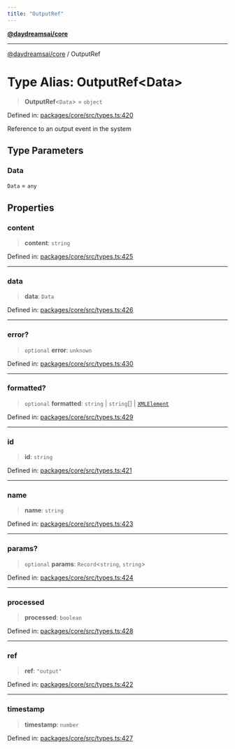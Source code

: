 ```yaml
---
title: "OutputRef"
---
```


[**@daydreamsai/core**](./api-reference.md)

***

[@daydreamsai/core](./api-reference.md) / OutputRef

# Type Alias: OutputRef\<Data\>

> **OutputRef**\<`Data`\> = `object`

Defined in: [packages/core/src/types.ts:420](https://github.com/dojoengine/daydreams/blob/612e9304717c546d301f9cac8c204de734cac957/packages/core/src/types.ts#L420)

Reference to an output event in the system

## Type Parameters

### Data

`Data` = `any`

## Properties

### content

> **content**: `string`

Defined in: [packages/core/src/types.ts:425](https://github.com/dojoengine/daydreams/blob/612e9304717c546d301f9cac8c204de734cac957/packages/core/src/types.ts#L425)

***

### data

> **data**: `Data`

Defined in: [packages/core/src/types.ts:426](https://github.com/dojoengine/daydreams/blob/612e9304717c546d301f9cac8c204de734cac957/packages/core/src/types.ts#L426)

***

### error?

> `optional` **error**: `unknown`

Defined in: [packages/core/src/types.ts:430](https://github.com/dojoengine/daydreams/blob/612e9304717c546d301f9cac8c204de734cac957/packages/core/src/types.ts#L430)

***

### formatted?

> `optional` **formatted**: `string` \| `string`[] \| [`XMLElement`](./XMLElement.md)

Defined in: [packages/core/src/types.ts:429](https://github.com/dojoengine/daydreams/blob/612e9304717c546d301f9cac8c204de734cac957/packages/core/src/types.ts#L429)

***

### id

> **id**: `string`

Defined in: [packages/core/src/types.ts:421](https://github.com/dojoengine/daydreams/blob/612e9304717c546d301f9cac8c204de734cac957/packages/core/src/types.ts#L421)

***

### name

> **name**: `string`

Defined in: [packages/core/src/types.ts:423](https://github.com/dojoengine/daydreams/blob/612e9304717c546d301f9cac8c204de734cac957/packages/core/src/types.ts#L423)

***

### params?

> `optional` **params**: `Record`\<`string`, `string`\>

Defined in: [packages/core/src/types.ts:424](https://github.com/dojoengine/daydreams/blob/612e9304717c546d301f9cac8c204de734cac957/packages/core/src/types.ts#L424)

***

### processed

> **processed**: `boolean`

Defined in: [packages/core/src/types.ts:428](https://github.com/dojoengine/daydreams/blob/612e9304717c546d301f9cac8c204de734cac957/packages/core/src/types.ts#L428)

***

### ref

> **ref**: `"output"`

Defined in: [packages/core/src/types.ts:422](https://github.com/dojoengine/daydreams/blob/612e9304717c546d301f9cac8c204de734cac957/packages/core/src/types.ts#L422)

***

### timestamp

> **timestamp**: `number`

Defined in: [packages/core/src/types.ts:427](https://github.com/dojoengine/daydreams/blob/612e9304717c546d301f9cac8c204de734cac957/packages/core/src/types.ts#L427)
